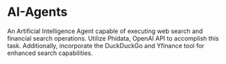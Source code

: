 # AI-Agents
An Artificial Intelligence Agent capable of executing web search and financial search operations. Utilize Phidata, OpenAI API to accomplish this task. Additionally, incorporate the DuckDuckGo and Yfinance tool for enhanced search capabilities.
<html>
  
</html>
